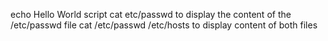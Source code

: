 echo Hello World script
cat etc/passwd to display the content of the /etc/passwd file
cat /etc/passwd /etc/hosts to display content of both files
